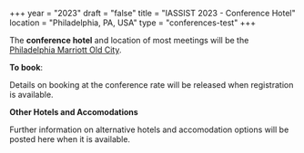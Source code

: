 +++
year = "2023"
draft = "false"
title = "IASSIST 2023 - Conference Hotel"
location = "Philadelphia, PA, USA"
type = "conferences-test"
+++

The **conference hotel** and location of most meetings will be the [Philadelphia Marriott Old City](https://www.marriott.com/en-us/hotels/phlmo-philadelphia-marriott-old-city/overview/).

**To book**:

Details on booking at the conference rate will be released when registration is available.

**Other Hotels and Accomodations**

Further information on alternative hotels and accomodation options will be posted here when it is available.



